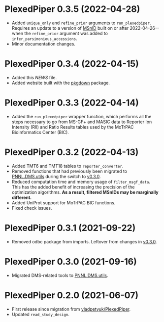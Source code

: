 # PlexedPiper 0.3.5 (2022-04-28)

* Added `unique_only` and `refine_prior` arguments to `run_plexedpiper`. 
  Requires an update to a version of [MSnID](https://github.com/PNNL-Comp-Mass-Spec/MSnID) built on or after 2022-04-26--when the `refine_prior` argument was added to `infer_parsimonious_accessions`.
* Minor documentation changes.


# PlexedPiper 0.3.4 (2022-04-15)

* Added this *NEWS* file.
* Added website built with the [pkgdown](https://pkgdown.r-lib.org/) package.


# PlexedPiper 0.3.3 (2022-04-14)

* Added the `run_plexedpiper` wrapper function, which performs all the steps necessary to go from MS-GF+ and MASIC data to Reporter Ion Intensity (RII) and Ratio Results tables used by the MoTrPAC Bioinformatics Center (BIC).


# PlexedPiper 0.3.2 (2022-04-13)

* Added TMT6 and TMT18 tables to `reporter_converter`.
* Removed functions that had previously been migrated to [PNNL.DMS.utils](https://github.com/PNNL-Comp-Mass-Spec/PNNL.DMS.utils) during the switch to [v0.3.0](https://github.com/PNNL-Comp-Mass-Spec/PlexedPiper/releases/tag/0.3.0).
* Reduced computation time and memory usage of `filter_msgf_data`. This has the added benefit of increasing the precision of the optimization algorithms. **As a result, filtered MSnIDs may be marginally different.**
* Added UniProt support for MoTrPAC BIC functions.
* Fixed check issues.


# PlexedPiper 0.3.1 (2021-09-22)

* Removed odbc package from imports. Leftover from changes in [v0.3.0](https://github.com/PNNL-Comp-Mass-Spec/PlexedPiper/releases/tag/0.3.0).


# PlexedPiper 0.3.0 (2021-09-16)

* Migrated DMS-related tools to [PNNL.DMS.utils](https://github.com/PNNL-Comp-Mass-Spec/PNNL.DMS.utils).


# PlexedPiper 0.2.0 (2021-06-07)

* First release since migration from [vladpetyuk/PlexedPiper](https://github.com/vladpetyuk/PlexedPiper).
* Updated `read_study_design`.

